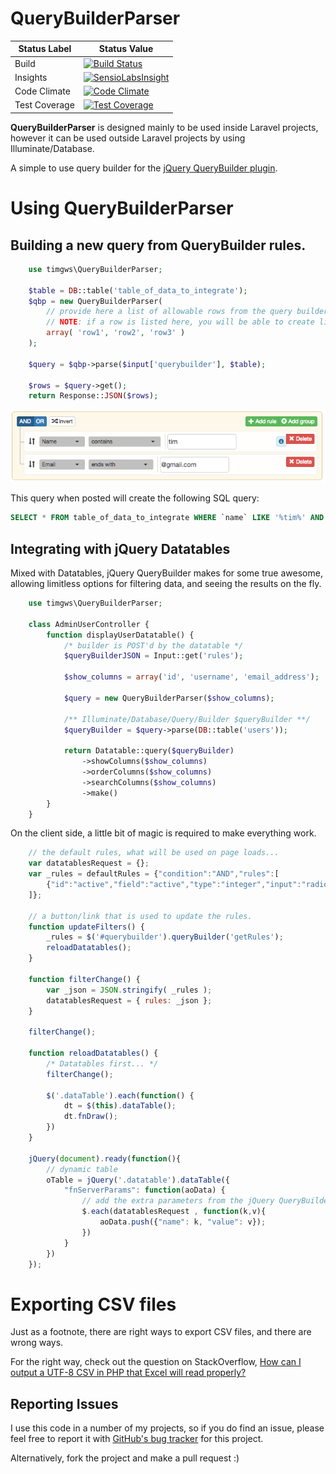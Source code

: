 # QueryBuilderParser

Status Label  | Status Value
--------------|-------------
Build | [![Build Status](https://travis-ci.org/timgws/QueryBuilderParser.svg?branch=master)](https://travis-ci.org/timgws/QueryBuilderParser)
Insights | [![SensioLabsInsight](https://insight.sensiolabs.com/projects/70403e01-ad39-4117-bdef-d0c09c382555/mini.png?branch=master)](https://insight.sensiolabs.com/projects/70403e01-ad39-4117-bdef-d0c09c382555)
Code Climate | [![Code Climate](https://codeclimate.com/github/timgws/QueryBuilderParser/badges/gpa.svg)](https://codeclimate.com/github/timgws/QueryBuilderParser)
Test Coverage | [![Test Coverage](https://codeclimate.com/github/timgws/QueryBuilderParser/badges/coverage.svg)](https://codeclimate.com/github/timgws/QueryBuilderParser/coverage)

**QueryBuilderParser** is designed mainly to be used inside Laravel projects, however it can be used outside Laravel
projects by using Illuminate/Database.

A simple to use query builder for the [jQuery QueryBuilder plugin](http://querybuilder.js.org/demo.html#plugins).

# Using QueryBuilderParser

## Building a new query from QueryBuilder rules.

```php
    use timgws\QueryBuilderParser;

    $table = DB::table('table_of_data_to_integrate');
    $qbp = new QueryBuilderParser(
        // provide here a list of allowable rows from the query builder.
        // NOTE: if a row is listed here, you will be able to create limits on that row from QBP.
        array( 'row1', 'row2', 'row3' )
    );

    $query = $qbp->parse($input['querybuilder'], $table);

    $rows = $query->get();
    return Response::JSON($rows);
```

![jQuery QueryBuilder](/querybuilder.png?raw=true "jQuery QueryBuilder")

This query when posted will create the following SQL query:

```sql
SELECT * FROM table_of_data_to_integrate WHERE `name` LIKE '%tim%' AND `email` LIKE '%@gmail.com'
```


## Integrating with jQuery Datatables

Mixed with Datatables, jQuery QueryBuilder makes for some true awesome, allowing limitless options
for filtering data, and seeing the results on the fly.

```php
    use timgws\QueryBuilderParser;
    
    class AdminUserController {
        function displayUserDatatable() {
            /* builder is POST'd by the datatable */
            $queryBuilderJSON = Input::get('rules');
            
            $show_columns = array('id', 'username', 'email_address');
            
            $query = new QueryBuilderParser($show_columns);
            
            /** Illuminate/Database/Query/Builder $queryBuilder **/
            $queryBuilder = $query->parse(DB::table('users'));
            
            return Datatable::query($queryBuilder)
                ->showColumns($show_columns)
                ->orderColumns($show_columns)
                ->searchColumns($show_columns)
                ->make()
        }
    }
```

On the client side, a little bit of magic is required to make everything work.

```js
    // the default rules, what will be used on page loads...
    var datatablesRequest = {};
    var _rules = defaultRules = {"condition":"AND","rules":[
        {"id":"active","field":"active","type":"integer","input":"radio","operator":"equal","value":"1"}
    ]};

    // a button/link that is used to update the rules.
    function updateFilters() {
        _rules = $('#querybuilder').queryBuilder('getRules');
        reloadDatatables();
    }

    function filterChange() {
        var _json = JSON.stringify( _rules );
        datatablesRequest = { rules: _json };
    }

    filterChange();

    function reloadDatatables() {
        /* Datatables first... */
        filterChange();

        $('.dataTable').each(function() {
            dt = $(this).dataTable();
            dt.fnDraw();
        })
    }

    jQuery(document).ready(function(){
        // dynamic table
        oTable = jQuery('.datatable').dataTable({
            "fnServerParams": function(aoData) {
                // add the extra parameters from the jQuery QueryBuilder to the Datatable endpoint...
                $.each(datatablesRequest , function(k,v){
                    aoData.push({"name": k, "value": v});
                })
            }
        })
    });
```

# Exporting CSV files

Just as a footnote, there are right ways to export CSV files, and there are wrong ways.

For the right way, check out the question on StackOverflow,
[How can I output a UTF-8 CSV in PHP that Excel will read properly?](http://stackoverflow.com/a/16766198/2143004)

## Reporting Issues

I use this code in a number of my projects, so if you do find an issue, please feel free to report it with [GitHub's bug tracker](https://github.com/timgws/QueryBuilderParser) for this project.

Alternatively, fork the project and make a pull request :)
